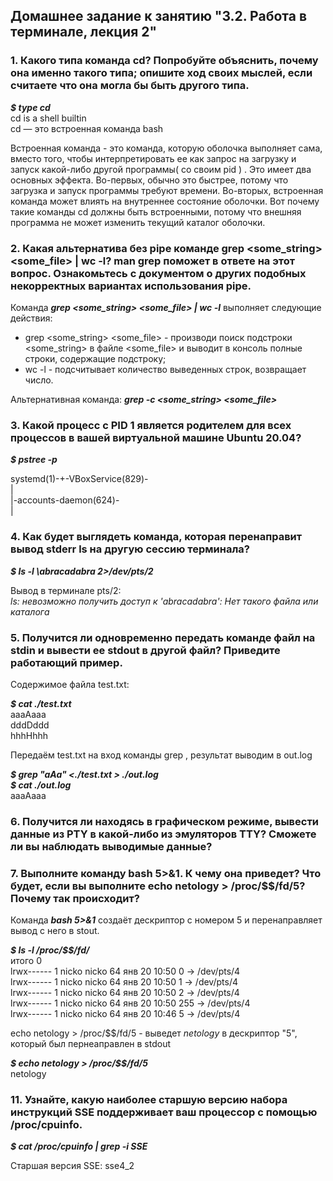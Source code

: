 ## Домашнее задание к занятию "3.2. Работа в терминале, лекция 2"

### 1. Какого типа команда cd? Попробуйте объяснить, почему она именно такого типа; опишите ход своих мыслей, если считаете что она могла бы быть другого типа.

**_$ type cd_**  
cd is a shell builtin  
cd — это встроенная команда bash  

Встроенная команда - это команда, которую оболочка выполняет сама, вместо того, чтобы интерпретировать ее как запрос на загрузку и запуск какой-либо другой программы( со своим pid ) .
Это имеет два основных эффекта. Во-первых, обычно это быстрее, потому что загрузка и запуск программы требуют времени.
Во-вторых, встроенная команда может влиять на внутреннее состояние оболочки. Вот почему такие команды cd должны быть встроенными, потому что внешняя программа не может изменить текущий каталог оболочки.


### 2. Какая альтернатива без pipe команде grep <some_string> <some_file> | wc -l? man grep поможет в ответе на этот вопрос. Ознакомьтесь с документом о других подобных некорректных вариантах использования pipe.

Команда **_grep <some_string> <some_file> | wc -l_** выполняет следующие действия:
- grep <some_string> <some_file>   - производи поиск подстроки <some_string> в файле <some_file> и выводит в консоль полные строки, содержащие подстроку;
- wc -l - подсчитывает количество выведенных строк, возвращает число.

Альтернативная команда: **_grep -с <some_string> <some_file>_**


### 3. Какой процесс с PID 1 является родителем для всех процессов в вашей виртуальной машине Ubuntu 20.04?

**_$ pstree -p_**

systemd(1)-+-VBoxService(829)-  
           |  
           |-accounts-daemon(624)-  
           |  

### 4. Как будет выглядеть команда, которая перенаправит вывод stderr ls на другую сессию терминала?

**_$ ls -l \abracadabra 2>/dev/pts/2_**

Вывод в терминале pts/2:  
*_ls: невозможно получить доступ к 'abracadabra': Нет такого файла или каталога_*


### 5. Получится ли одновременно передать команде файл на stdin и вывести ее stdout в другой файл? Приведите работающий пример.

Содержимое файла test.txt:

**_$ cat ./test.txt_**  
aaaAaaa  
dddDddd  
hhhHhhh

Передаём  test.txt на вход команды grep , результат выводим в out.log

**_$ grep "aAa" <./test.txt > ./out.log_**  
**_$ cat ./out.log_**  
aaaAaaa

### 6. Получится ли находясь в графическом режиме, вывести данные из PTY в какой-либо из эмуляторов TTY? Сможете ли вы наблюдать выводимые данные?


### 7. Выполните команду bash 5>&1. К чему она приведет? Что будет, если вы выполните echo netology > /proc/$$/fd/5? Почему так происходит?

Команда **_bash 5>&1_** создаёт дескриптор с номером 5 и перенаправляет вывод с него в stout.

**_$ ls -l /proc/$$/fd/_**  
итого 0  
lrwx------ 1 nicko nicko 64 янв 20 10:50 0 -> /dev/pts/4  
lrwx------ 1 nicko nicko 64 янв 20 10:50 1 -> /dev/pts/4  
lrwx------ 1 nicko nicko 64 янв 20 10:50 2 -> /dev/pts/4  
lrwx------ 1 nicko nicko 64 янв 20 10:50 255 -> /dev/pts/4  
lrwx------ 1 nicko nicko 64 янв 20 10:46 5 -> /dev/pts/4  

echo netology > /proc/$$/fd/5 - выведет *_netology_* в дескриптор "5", который был пернеаправлен в stdout  

**_$ echo netology > /proc/$$/fd/5_**  
netology  


### 11. Узнайте, какую наиболее старшую версию набора инструкций SSE поддерживает ваш процессор с помощью /proc/cpuinfo.

**_$ cat /proc/cpuinfo | grep  -i SSE_**

Старшая версия SSE: sse4_2


